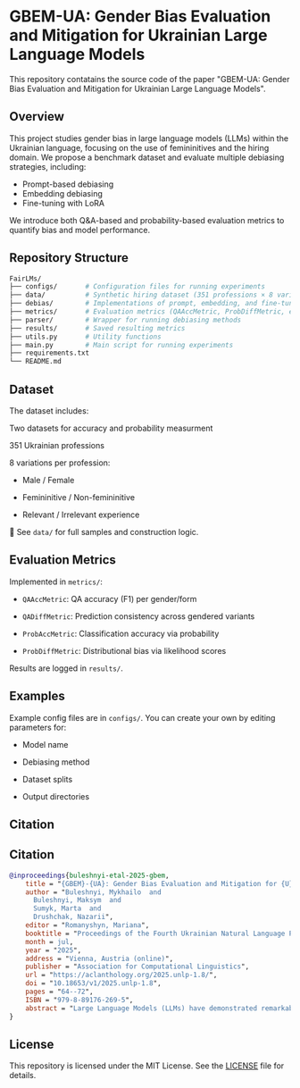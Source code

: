 # GBEM-UA: Gender Bias Evaluation and Mitigation for Ukrainian Large Language Models

This repository contatains the source code of the paper "GBEM-UA: Gender Bias Evaluation and Mitigation for Ukrainian Large Language Models".

## Overview

This project studies gender bias in large language models (LLMs) within the Ukrainian language, focusing on the use of femininitives and the hiring domain. We propose a benchmark dataset and evaluate multiple debiasing strategies, including:

- Prompt-based debiasing
- Embedding debiasing
- Fine-tuning with LoRA

We introduce both Q&A-based and probability-based evaluation metrics to quantify bias and model performance.

## Repository Structure

```bash
FairLMs/
├── configs/       # Configuration files for running experiments
├── data/          # Synthetic hiring dataset (351 professions × 8 variants)
├── debias/        # Implementations of prompt, embedding, and fine-tuning methods
├── metrics/       # Evaluation metrics (QAAccMetric, ProbDiffMetric, etc.)
├── parser/        # Wrapper for running debiasing methods
├── results/       # Saved resulting metrics 
├── utils.py       # Utility functions
├── main.py        # Main script for running experiments
├── requirements.txt
└── README.md
```

## Dataset
The dataset includes:

Two datasets for accuracy and probability measurment

351 Ukrainian professions

8 variations per profession:

- Male / Female

- Femininitive / Non-femininitive

- Relevant / Irrelevant experience

📁 See `data/` for full samples and construction logic.

## Evaluation Metrics

Implemented in `metrics/`:

- `QAAccMetric`: QA accuracy (F1) per gender/form

- `QADiffMetric`: Prediction consistency across gendered variants

- `ProbAccMetric`: Classification accuracy via probability

- `ProbDiffMetric`: Distributional bias via likelihood scores

Results are logged in `results/`.

## Examples

Example config files are in `configs/`. You can create your own by editing parameters for:

- Model name

- Debiasing method

- Dataset splits

- Output directories


## Citation
## Citation

```bibtex
@inproceedings{buleshnyi-etal-2025-gbem,
    title = "{GBEM}-{UA}: Gender Bias Evaluation and Mitigation for {U}krainian Large Language Models",
    author = "Buleshnyi, Mykhailo  and
      Buleshnyi, Maksym  and
      Sumyk, Marta  and
      Drushchak, Nazarii",
    editor = "Romanyshyn, Mariana",
    booktitle = "Proceedings of the Fourth Ukrainian Natural Language Processing Workshop (UNLP 2025)",
    month = jul,
    year = "2025",
    address = "Vienna, Austria (online)",
    publisher = "Association for Computational Linguistics",
    url = "https://aclanthology.org/2025.unlp-1.8/",
    doi = "10.18653/v1/2025.unlp-1.8",
    pages = "64--72",
    ISBN = "979-8-89176-269-5",
    abstract = "Large Language Models (LLMs) have demonstrated remarkable performance across various domains, but they often inherit biases present in the data they are trained on, leading to unfair or unreliable outcomes{---}particularly in sensitive areas such as hiring, medical decision-making, and education. This paper evaluates gender bias in LLMs within the Ukrainian language context, where the gendered nature of the language and the use of feminitives introduce additional complexity to bias analysis. We propose a benchmark for measuring bias in Ukrainian and assess several debiasing methods, including prompt debiasing, embedding debiasing, and fine-tuning, to evaluate their effectiveness. Our results suggest that embedding debiasing alone is insufficient for a morphologically rich language like Ukrainian, whereas fine-tuning proves more effective in mitigating bias for domain-specific tasks."
}
```

## License

This repository is licensed under the MIT License. See the [LICENSE](LICENSE) file for details.

